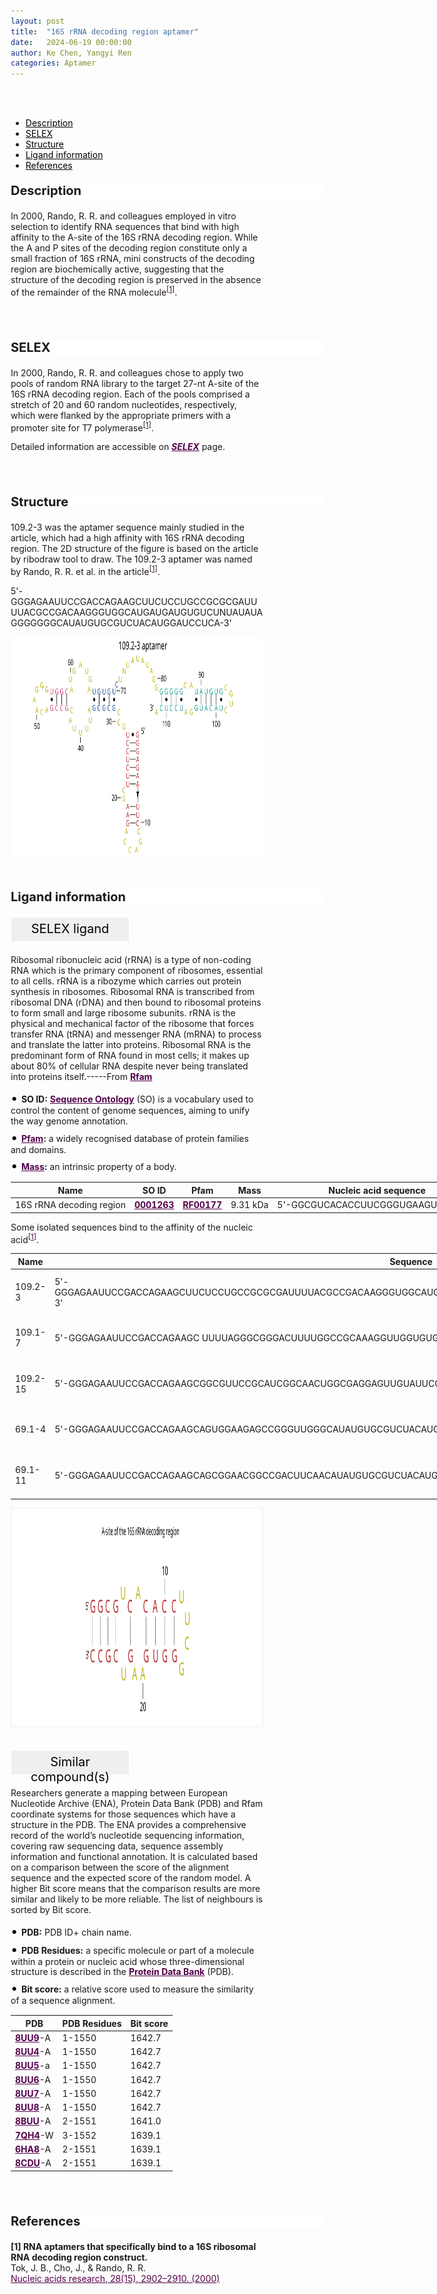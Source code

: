 ```yaml
---
layout: post
title:  "16S rRNA decoding region aptamer"
date:   2024-06-19 00:00:00
author: Ke Chen, Yangyi Ren
categories: Aptamer
---
```

<html>
<head>
  <style>
    /* 按钮容器样式 */
    .button-container {
      display: flex;
      justify-content: left;
      align-items: center;
      height: 50px;
    }
    /* 按钮样式 */
    .button {
      display: block;
      padding: 10px;
      font-size:24px;
      margin-right: 10px;
      text-align: center;
      background-color: #ffffff;
      color: #520049;
      text-decoration: none;
      border: 1px solid #520049;
      border-radius: 5px;
    }
    /* 鼠标悬停样式 */
    .button:hover {
      background-color: #c9c5c5;
      cursor: pointer;
    }
    h1, .h1 {
    font-size: 30px;
}
  </style>
</head>
</html>

<html lang="zh-cn">
<head>
<meta charset="utf-8"> 
<style>
  .header_box {
    display: block;
    font-size: 20px;
    font-weight: bold;
    background-color: #ffffff;
    text-decoration: none;
    border-radius: 1px;
    width: 500px;
    border-width: 1px 1px 2px 1px;
    border-color: #ffffff #ffffff #ffffff #ffffff;
}
.blowheader_box{
    display: block;
      padding: 6px;
      font-size:20px;
      margin-right: 10px;
      text-align: center;
      background-color: #efefef;
      color: #000000;
      text-decoration: none;
      border: 1px solid #ffffff;
      border-radius: 1px;
      width:190px;
      height:40px;
  }
  .box_style{
    background: #ffffff;
  }
  blockquote {
  margin: 0 0 0px;
  }
  .dot-paragraph::before {
            content: "• "; /* 点号和空格 */
            color: black; /* 设置点号颜色 */
            font-size: 20px; /* 调整点号大小 */
        }
  .dot-paragraph {
            margin: 5px 0; /* 调整带有点的段落的上下外边距 */
            line-height: 1.2; /* 调整带有点的段落的行高 */
        }
  .sequence-container {
      position: relative;
      max-width: 100%;
      white-space: normal;
      overflow-wrap: break-word;
    }
    .sequence-text {
      display: inline-block;
      white-space: nowrap;
      max-width: 100%;
      overflow: hidden;
    }
    .show-more {
      display: inline-block;
      color: #520049;
      cursor: pointer;
      font-weight: bold;
      text-decoration: underline;
    }
    .full-sequence {
      display: none;
    }
    .sequence-container.expanded .sequence-text {
      display: none;
    }
    .sequence-container.expanded .full-sequence {
      display: inline;
    }
    .sequence-container.collapsed .sequence-text {
      white-space: normal;
      display: inline-block;
      max-width: 100%;
    }
    * {
              margin: 0;
              padding: 0;
              box-sizing: border-box;
          }
</style>
</head>
<br>
<br>

<div class="side-nav">
<ul>
    <div class="side-nav-item"><li><a href="#description" style="color: #000000;">Description</a></li></div>
    <div class="side-nav-item"><li><a href="#SELEX" style="color: #000000;">SELEX</a></li></div>
    <div class="side-nav-item"><li><a href="#Structure" style="color: #000000;">Structure</a></li></div>
    <div class="side-nav-item"><li><a href="#ligand-recognition" style="color: #000000;">Ligand information</a></li></div>
    <div class="side-nav-item"><li><a href="#references" style="color: #000000;">References</a></li></div>
    </ul>
</div>



<p class="header_box" id="description">Description</p>
<p>In 2000, Rando, R. R. and colleagues employed in vitro selection to identify RNA sequences that bind with high affinity to the A-site of the 16S rRNA decoding region. While the A and P sites of the decoding region constitute only a small fraction of 16S rRNA, mini constructs of the decoding region are biochemically active, suggesting that the structure of the decoding region is preserved in the absence of the remainder of the RNA molecule<sup>[<a href="#ref1" style="color:#520049">1</a>]</sup>.<br></p>
<br>
<br>


<p class="header_box" id="SELEX">SELEX</p>
<p>In 2000, Rando, R. R. and colleagues chose to apply two pools of random RNA library to the target 27-nt A-site of the 16S rRNA decoding region. Each of the pools comprised a stretch of 20 and 60 random nucleotides, respectively, which were flanked by the appropriate primers with a promoter site for T7 polymerase<sup>[<a href="#ref1" style="color:#520049">1</a>]</sup>.</p>
<p>Detailed information are accessible on <a href="{{ site.url }}{{ site.baseurl }}/SELEX" target="_blank" style="color:#520049"><b><i>SELEX</i></b></a> page.</p>
<br>
<br>


<p class="header_box" id="Structure">Structure</p>
<p>109.2-3 was the aptamer sequence mainly studied in the article, which had a high affinity with 16S rRNA decoding region. The 2D structure of the figure is based on the article by ribodraw tool to draw. The 109.2-3 aptamer was named by Rando, R. R. et al. in the article<sup>[<a href="#ref1" style="color:#520049">1</a>]</sup>.</p>
<p>5'-GGGAGAAUUCCGACCAGAAGCUUCUCCUGCCGCGCGAUUUUACGCCGACAAGGGUGGCAUGAUGAUGUGUCUNUAUAUAGGGGGGGCAUAUGUGCGUCUACAUGGAUCCUCA-3'</p>
<img src="/images/2D/109.2-3_aptamer_2D1.svg" alt="drawing" style="width:800px;height:350px;display:block;margin:0 auto;border-radius:0;" class="img-responsive">
<div style="display: flex; justify-content: center;"></div>
<br>
<br>



<p class="header_box" id="ligand-recognition">Ligand information</p>

<p class="blowheader_box">SELEX ligand</p>
<p>Ribosomal ribonucleic acid (rRNA) is a type of non-coding RNA which is the primary component of ribosomes, essential to all cells. rRNA is a ribozyme which carries out protein synthesis in ribosomes. Ribosomal RNA is transcribed from ribosomal DNA (rDNA) and then bound to ribosomal proteins to form small and large ribosome subunits. rRNA is the physical and mechanical factor of the ribosome that forces transfer RNA (tRNA) and messenger RNA (mRNA) to process and translate the latter into proteins. Ribosomal RNA is the predominant form of RNA found in most cells; it makes up about 80% of cellular RNA despite never being translated into proteins itself.-----From <a href="https://rfam.org/family/RF00177" target="_blank" style="color:#520049; text-decoration: underline;"><b>Rfam</b></a></p>

<p class="dot-paragraph"><b>SO ID:</b> <a href="http://www.sequenceontology.org/" target="_blank" style="color:#520049; text-decoration: underline;"><b>Sequence Ontology</b></a> (SO) is a vocabulary used to control the content of genome sequences, aiming to unify the way genome annotation.</p>
<p class="dot-paragraph"><b><a href="https://www.ebi.ac.uk/interpro/" target="_blank" style="color:#520049; text-decoration: underline;"><b>Pfam</b></a>:</b> a widely recognised database of protein families and domains.</p>
<p class="dot-paragraph"><b><a href="https://en.wikipedia.org/wiki/Mass" target="_blank" style="color:#520049; text-decoration: underline;"><b>Mass</b></a>:</b> an intrinsic property of a body.</p>

<table class="table table-bordered" style="table-layout:fixed;width:1000px;margin-left:auto;margin-right:auto;" >
  <thead>
      <tr>
        <th onclick="sortTable(0)">Name</th>
        <th onclick="sortTable(1)">SO ID</th>
        <th onclick="sortTable(2)">Pfam</th>
        <th onclick="sortTable(3)">Mass</th>
        <th onclick="sortTable(4)">Nucleic acid sequence</th>
        <th onclick="sortTable(5)">PDB ID</th>
      </tr>
  </thead>
    <tbody>
      <tr>
        <td name="td0">16S rRNA decoding region</td>
        <td name="td1"><a href="http://www.sequenceontology.org/browser/current_release/term/SO:0001263" target="_blank" style="color:#520049"><b>0001263</b></a></td>
        <td name="td2"><a href="https://rfam.org/family/RF00177" target="_blank" style="color:#520049"><b>RF00177</b></a></td>
        <td name="td3">9.31 kDa</td>
        <td name="td4">5'-GGCGUCACACCUUCGGGUGAAGUCGCC-3'</td>
        <td name="td5"><a href="https://www.rcsb.org/structure/1PBR" target="_blank" style="color:#520049"><b>1PBR</b></a></td>
      </tr>
	  </tbody>
  </table>

  <p>Some isolated sequences bind to the affinity of the nucleic acid<sup>[<a href="#ref1" style="color:#520049">1</a>]</sup>.</p>
<table class="table table-bordered" style="table-layout:fixed;width:1000px;margin-left:auto;margin-right:auto;" >
  <thead>
      <tr>
        <th onclick="sortTable(0)">Name</th>
        <th onclick="sortTable(1)">Sequence</th>
        <th onclick="sortTable(2)">Ligand</th>
        <th onclick="sortTable(3)">Affinity</th>
      </tr>
  </thead>
    <tbody>
      <tr>
      <td name="td0">109.2-3</td>
      <td name="td1">5'-GGGAGAAUUCCGACCAGAAGCUUCUCCUGCCGCGCGAUUUUACGCCGACAAGGGUGGCAUGAUGAUGUGUCUNUAUAUAGGGGGGGCAUAUGUGCGUCUACAUGGAUCCUCA-3'</td>
      <td name="td2">16S rRNA decoding region</td>
      <td name="td3">1.236 μM</td>
    </tr>
     <tr>
      <td name="td0">109.1-7</td>
      <td name="td1">5'-GGGAGAAUUCCGACCAGAAGC UUUUAGGGCGGGACUUUUGGCCGCAAAGGUUGGUGUGAGGGUUCUCAAUAAUGGCCCAAG CAUAUGUGCGUCUACAUGGAUCCUCA-3'</td>
      <td name="td2">16S rRNA decoding region</td>
      <td name="td3">1.446 μM</td>
    </tr>
     <tr>
      <td name="td0">109.2-15</td>
      <td name="td1">5'-GGGAGAAUUCCGACCAGAAGCGGCGUUCCGCAUCGGCAACUGGCGAGGAGUUGUAUUCGGCGGAAACGGGUUGAGGUCCGACAUAUGUGCGUCUACAUGGAUCCUCA-3'</td>
      <td name="td2">16S rRNA decoding region</td>
      <td name="td3">1.655 μM</td>
    </tr>
     <tr>
      <td name="td0">69.1-4</td>
      <td name="td1">5'-GGGAGAAUUCCGACCAGAAGCAGUGGAAGAGCCGGGUUGGGCAUAUGUGCGUCUACAUGGAUCCUCA-3'</td>
      <td name="td2">16S rRNA decoding region</td>
      <td name="td3">2.946 μM</td>
    </tr>
     <tr>
      <td name="td0">69.1-11</td>
      <td name="td1">5'-GGGAGAAUUCCGACCAGAAGCAGCGGAACGGCCGACUUCAACAUAUGUGCGUCUACAUGGAUCCUCA-3'</td>
      <td name="td2">16S rRNA decoding region</td>
      <td name="td3">2.786 μM</td>
    </tr>
	  </tbody>
  </table>
<div style="display: flex; justify-content: center;"></div>
<img src="/images/SELEX_ligand/109.2-3_aptamer_SELEX_ligand.svg" alt="drawing" style="width:1000px;height:350px;border:solid 1px #efefef;display:block;margin:0 auto;border-radius:0;" class="img-responsive">
<div style="display: flex; justify-content: center;"></div>
<br>


<p class="blowheader_box">Similar compound(s)</p>                    
<p>Researchers generate a mapping between European Nucleotide Archive (ENA), Protein Data Bank (PDB) and Rfam coordinate systems for those sequences which have a structure in the PDB. The ENA provides a comprehensive record of the world’s nucleotide sequencing information, covering raw sequencing data, sequence assembly information and functional annotation. It is calculated based on a comparison between the score of the alignment sequence and the expected score of the random model. A higher Bit score means that the comparison results are more similar and likely to be more reliable. The list of neighbours is sorted by Bit score.</p>

<p class="dot-paragraph"><b>PDB:</b> PDB ID+ chain name.</p>
<p class="dot-paragraph"><b>PDB Residues:</b> a specific molecule or part of a molecule within a protein or nucleic acid whose three-dimensional structure is described in the <a href="https://www.rcsb.org/" target="_blank" style="color:#520049; text-decoration: underline;"><b>Protein Data Bank</b></a> (PDB).</p>
<p class="dot-paragraph"><b>Bit score:</b> a relative score used to measure the similarity of a sequence alignment.</p>

<table class="table table-bordered" style="table-layout:fixed;width:1000px;margin-left:auto;margin-right:auto;">
      <thead>
      <tr>
        <th onclick="sortTable(0)">PDB</th>
        <th onclick="sortTable(1)">PDB Residues</th>
        <th onclick="sortTable(2)">Bit score</th>
      </tr>
      </thead>
    <tbody>
     <tr>
      <td name="td0"><a href="https://www.rcsb.org/structure/8UU9" target="_blank" style="color:#520049"><b>8UU9</b></a>-A</td>
      <td name="td1">1-1550</td>
      <td name="td2">1642.7</td>
    </tr>
     <tr>
      <td name="td0"><a href="https://www.rcsb.org/structure/8UU4" target="_blank" style="color:#520049"><b>8UU4</b></a>-A</td>
      <td name="td1">1-1550</td>
      <td name="td2">1642.7</td>
    </tr>
     <tr>
      <td name="td0"><a href="https://www.rcsb.org/structure/8UU5" target="_blank" style="color:#520049"><b>8UU5</b></a>-a</td>
      <td name="td1">1-1550</td>
      <td name="td2">1642.7</td>
    </tr>
     <tr>
      <td name="td0"><a href="https://www.rcsb.org/structure/8UU6" target="_blank" style="color:#520049"><b>8UU6</b></a>-A</td>
      <td name="td1">1-1550</td>
      <td name="td2">1642.7</td>
    </tr>
     <tr>
      <td name="td0"><a href="https://www.rcsb.org/structure/8UU7" target="_blank" style="color:#520049"><b>8UU7</b></a>-A</td>
      <td name="td1">1-1550</td>
      <td name="td2">1642.7</td>
    </tr>
     <tr>
      <td name="td0"><a href="https://www.rcsb.org/structure/8UU8" target="_blank" style="color:#520049"><b>8UU8</b></a>-A</td>
      <td name="td1">1-1550</td>
      <td name="td2">1642.7</td>
    </tr>
     <tr>
      <td name="td0"><a href="https://www.rcsb.org/structure/8BUU" target="_blank" style="color:#520049"><b>8BUU</b></a>-A</td>
      <td name="td1">2-1551</td>
      <td name="td2">1641.0</td>
    </tr>
     <tr>
      <td name="td0"><a href="https://www.rcsb.org/structure/7QH4" target="_blank" style="color:#520049"><b>7QH4</b></a>-W</td>
      <td name="td1">3-1552</td>
      <td name="td2">1639.1</td>
    </tr>
     <tr>
      <td name="td0"><a href="https://www.rcsb.org/structure/6HA8" target="_blank" style="color:#520049"><b>6HA8</b></a>-A</td>
      <td name="td1">2-1551</td>
      <td name="td2">1639.1</td>
    </tr>
     <tr>
      <td name="td0"><a href="https://www.rcsb.org/structure/8CDU" target="_blank" style="color:#520049"><b>8CDU</b></a>-A</td>
      <td name="td1">2-1551</td>
      <td name="td2">1639.1</td>
    </tr>
    </tbody>
  </table>
<br>
<br>


                 
<p class="header_box" id="references">References</p>
                
<a id="ref1"></a><font><strong>[1] RNA aptamers that specifically bind to a 16S ribosomal RNA decoding region construct.</strong></font><br />
Tok, J. B., Cho, J., & Rando, R. R.<br />
<a href="https://pubmed.ncbi.nlm.nih.gov/10908352/" target="_blank" style="color:#520049">Nucleic acids research, 28(15), 2902–2910. (2000)</a>
<br/>
